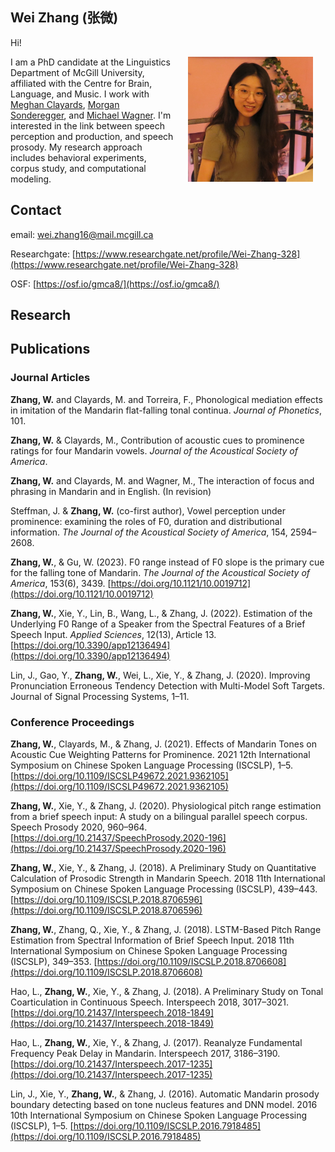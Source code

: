## Wei Zhang (张微)

Hi! <!--[back](https://weizhang-mg.github.io) -->


<img src="1688676566595.jpg" width="200" height="200" align="right" HSPACE="20" >

I am a PhD candidate at the Linguistics Department of McGill University, affiliated with the Centre for Brain, Language, and Music. I work with [Meghan Clayards](http://speechlearning.lab.mcgill.ca/), [Morgan Sonderegger](https://people.linguistics.mcgill.ca/~morgan/), and 
  [Michael Wagner](http://www.prosodylab.org/lab/). I'm interested in the link between speech perception and production, and speech prosody. My research approach includes behavioral experiments, corpus study, and computational modeling.


## Contact

email: wei.zhang16@mail.mcgill.ca

Researchgate: [https://www.researchgate.net/profile/Wei-Zhang-328](https://www.researchgate.net/profile/Wei-Zhang-328)

OSF: [https://osf.io/gmca8/](https://osf.io/gmca8/)

## Research


## Publications

### Journal Articles

**Zhang, W.** and Clayards, M. and Torreira, F., Phonological mediation effects in imitation of the Mandarin flat-falling tonal continua.
 _Journal of Phonetics_, 101.

**Zhang, W.** & Clayards, M., Contribution of acoustic cues to prominence ratings for four Mandarin vowels. _Journal of the Acoustical Society of America_.

**Zhang, W.** and Clayards, M. and Wagner, M., The interaction of focus and phrasing in Mandarin and in English. (In revision)

Steffman, J. & **Zhang, W.** (co-first author), Vowel perception under prominence: examining the roles of F0, duration and distributional information. _The Journal of the Acoustical Society of America_, 154, 2594–2608.

**Zhang, W.**, & Gu, W. (2023). F0 range instead of F0 slope is the primary cue for the falling tone of Mandarin. _The Journal of the Acoustical Society of America_, 153(6), 3439. [https://doi.org/10.1121/10.0019712](https://doi.org/10.1121/10.0019712)

**Zhang, W.**, Xie, Y., Lin, B., Wang, L., & Zhang, J. (2022). Estimation of the Underlying F0 Range of a Speaker from the Spectral Features of a Brief Speech Input. _Applied Sciences_, 12(13), Article 13. [https://doi.org/10.3390/app12136494](https://doi.org/10.3390/app12136494)

Lin, J., Gao, Y., **Zhang, W.**, Wei, L., Xie, Y., & Zhang, J. (2020). Improving Pronunciation Erroneous Tendency Detection with Multi-Model Soft Targets. Journal of Signal Processing Systems, 1–11.


### Conference Proceedings


**Zhang, W.**, Clayards, M., & Zhang, J. (2021). Effects of Mandarin Tones on Acoustic Cue Weighting Patterns for Prominence. 2021 12th International Symposium on Chinese Spoken Language Processing (ISCSLP), 1–5. [https://doi.org/10.1109/ISCSLP49672.2021.9362105](https://doi.org/10.1109/ISCSLP49672.2021.9362105)

**Zhang, W.**, Xie, Y., & Zhang, J. (2020). Physiological pitch range estimation from a brief speech input: A study on a bilingual parallel speech corpus. Speech Prosody 2020, 960–964. [https://doi.org/10.21437/SpeechProsody.2020-196](https://doi.org/10.21437/SpeechProsody.2020-196)

**Zhang, W.**, Xie, Y., & Zhang, J. (2018). A Preliminary Study on Quantitative Calculation of Prosodic Strength in Mandarin Speech. 2018 11th International Symposium on Chinese Spoken Language Processing (ISCSLP), 439–443. [https://doi.org/10.1109/ISCSLP.2018.8706596](https://doi.org/10.1109/ISCSLP.2018.8706596)

**Zhang, W.**, Zhang, Q., Xie, Y., & Zhang, J. (2018). LSTM-Based Pitch Range Estimation from Spectral Information of Brief Speech Input. 2018 11th International Symposium on Chinese Spoken Language Processing (ISCSLP), 349–353. [https://doi.org/10.1109/ISCSLP.2018.8706608](https://doi.org/10.1109/ISCSLP.2018.8706608)

Hao, L., **Zhang, W.**, Xie, Y., & Zhang, J. (2018). A Preliminary Study on Tonal Coarticulation in Continuous Speech. Interspeech 2018, 3017–3021. [https://doi.org/10.21437/Interspeech.2018-1849](https://doi.org/10.21437/Interspeech.2018-1849)

Hao, L., **Zhang, W.**, Xie, Y., & Zhang, J. (2017). Reanalyze Fundamental Frequency Peak Delay in Mandarin. Interspeech 2017, 3186–3190. [https://doi.org/10.21437/Interspeech.2017-1235](https://doi.org/10.21437/Interspeech.2017-1235)

Lin, J., Xie, Y., **Zhang, W.**, & Zhang, J. (2016). Automatic Mandarin prosody boundary detecting based on tone nucleus features and DNN model. 2016 10th International Symposium on Chinese Spoken Language Processing (ISCSLP), 1–5. [https://doi.org/10.1109/ISCSLP.2016.7918485](https://doi.org/10.1109/ISCSLP.2016.7918485)




